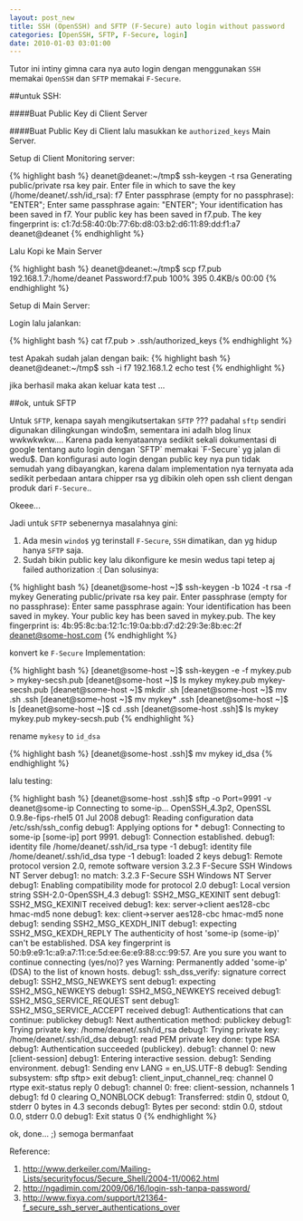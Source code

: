 ```yaml
--- 
layout: post_new
title: SSH (OpenSSH) and SFTP (F-Secure) auto login without password
categories: [OpenSSH, SFTP, F-Secure, login]
date: 2010-01-03 03:01:00
---
```


Tutor ini intiny gimna cara nya auto login dengan menggunakan `SSH` memakai `OpenSSH` dan `SFTP` memakai `F-Secure`.

##untuk SSH:

####Buat Public Key di Client Server

####Buat Public Key di Client lalu masukkan ke `authorized_keys` Main Server.

Setup di Client Monitoring server:

{% highlight bash %}
deanet@deanet:~/tmp$ ssh-keygen -t rsa
Generating public/private rsa key pair.
Enter file in which to save the key (/home/deanet/.ssh/id_rsa): f7
Enter passphrase (empty for no passphrase): "ENTER";
Enter same passphrase again: "ENTER";
Your identification has been saved in f7.
Your public key has been saved in f7.pub.
The key fingerprint is:
c1:7d:58:40:0b:77:6b:d8:03:b2:d6:11:89:dd:f1:a7 deanet@deanet
{% endhighlight %}

Lalu Kopi ke Main Server

{% highlight bash %}
deanet@deanet:~/tmp$ scp f7.pub 192.168.1.7:/home/deanet
Password:f7.pub                                        100%  395     0.4KB/s   00:00
{% endhighlight %}	

Setup di Main Server:

Login lalu jalankan:

{% highlight bash %}
cat f7.pub > .ssh/authorized_keys
{% endhighlight %}

test Apakah sudah jalan dengan baik:
{% highlight bash %}
deanet@deanet:~/tmp$ ssh -i f7 192.168.1.2 echo test
{% endhighlight %}

jika berhasil maka akan keluar kata test ...

##ok, untuk SFTP

Untuk `SFTP`, kenapa sayah mengikutsertakan `SFTP` ??? padahal `sftp` sendiri digunakan dilingkungan windo$m, sementara ini adalh blog linux wwkwkwkw.... Karena pada kenyataannya sedikit sekali dokumentasi di google tentang auto login dengan `SFTP` memakai `F-Secure` yg jalan di wedu$. Dan konfigurasi auto login dengan public key nya pun tidak semudah yang dibayangkan, karena dalam implementation nya ternyata ada sedikit perbedaan antara chipper rsa yg dibikin oleh open ssh client dengan produk dari `F-Secure`..

Okeee...

Jadi untuk `SFTP` sebenernya masalahnya gini:

1. Ada mesin `windo$` yg terinstall `F-Secure`, `SSH` dimatikan, dan yg hidup hanya `SFTP` saja.
2. Sudah bikin public key lalu dikonfigure ke mesin wedus tapi tetep aj failed authorization :(
Dan solusinya:

{% highlight bash %}
[deanet@some-host ~]$ ssh-keygen -b 1024 -t rsa -f mykey
Generating public/private rsa key pair.
Enter passphrase (empty for no passphrase):
<ENTER SAJA>
Enter same passphrase again:
<ENTER SAJA>
Your identification has been saved in mykey.
Your public key has been saved in mykey.pub.
The key fingerprint is:
4b:95:8c:ba:12:1c:19:0a:bb:d7:d2:29:3e:8b:ec:2f deanet@some-host.com
{% endhighlight %}

konvert ke `F-Secure` Implementation:

{% highlight bash %}
[deanet@some-host ~]$ ssh-keygen -e -f mykey.pub > mykey-secsh.pub
[deanet@some-host ~]$ ls
mykey  mykey.pub  mykey-secsh.pub
[deanet@some-host ~]$ mkdir .sh
[deanet@some-host ~]$ mv .sh .ssh
[deanet@some-host ~]$ mv mykey* .ssh
[deanet@some-host ~]$ ls
[deanet@some-host ~]$ cd .ssh
[deanet@some-host .ssh]$ ls
mykey  mykey.pub  mykey-secsh.pub
{% endhighlight %}

rename `mykesy` to `id_dsa`

{% highlight bash %}
[deanet@some-host .ssh]$ mv mykey id_dsa
{% endhighlight %}

lalu testing:

{% highlight bash %}
[deanet@some-host .ssh]$ sftp -o Port=9991 -v deanet@some-ip
Connecting to some-ip...
OpenSSH_4.3p2, OpenSSL 0.9.8e-fips-rhel5 01 Jul 2008
debug1: Reading configuration data /etc/ssh/ssh_config
debug1: Applying options for *
debug1: Connecting to some-ip [some-ip] port 9991.
debug1: Connection established.
debug1: identity file /home/deanet/.ssh/id_rsa type -1
debug1: identity file /home/deanet/.ssh/id_dsa type -1
debug1: loaded 2 keys
debug1: Remote protocol version 2.0, remote software version 3.2.3 F-Secure SSH Windows NT Server
debug1: no match: 3.2.3 F-Secure SSH Windows NT Server
debug1: Enabling compatibility mode for protocol 2.0
debug1: Local version string SSH-2.0-OpenSSH_4.3
debug1: SSH2_MSG_KEXINIT sent
debug1: SSH2_MSG_KEXINIT received
debug1: kex: server->client aes128-cbc hmac-md5 none
debug1: kex: client->server aes128-cbc hmac-md5 none
debug1: sending SSH2_MSG_KEXDH_INIT
debug1: expecting SSH2_MSG_KEXDH_REPLY
The authenticity of host 'some-ip (some-ip)' can't be established.
DSA key fingerprint is 50:b9:e9:1c:a9:a7:11:ce:5d:ee:6e:e9:88:cc:99:57.
Are you sure you want to continue connecting (yes/no)? yes
Warning: Permanently added 'some-ip' (DSA) to the list of known hosts.
debug1: ssh_dss_verify: signature correct
debug1: SSH2_MSG_NEWKEYS sent
debug1: expecting SSH2_MSG_NEWKEYS
debug1: SSH2_MSG_NEWKEYS received
debug1: SSH2_MSG_SERVICE_REQUEST sent
debug1: SSH2_MSG_SERVICE_ACCEPT received
debug1: Authentications that can continue: publickey
debug1: Next authentication method: publickey
debug1: Trying private key: /home/deanet/.ssh/id_rsa
debug1: Trying private key: /home/deanet/.ssh/id_dsa
debug1: read PEM private key done: type RSA
debug1: Authentication succeeded (publickey).
debug1: channel 0: new [client-session]
debug1: Entering interactive session.
debug1: Sending environment.
debug1: Sending env LANG = en_US.UTF-8
debug1: Sending subsystem: sftp
sftp> exit
debug1: client_input_channel_req: channel 0 rtype exit-status reply 0
debug1: channel 0: free: client-session, nchannels 1
debug1: fd 0 clearing O_NONBLOCK
debug1: Transferred: stdin 0, stdout 0, stderr 0 bytes in 4.3 seconds
debug1: Bytes per second: stdin 0.0, stdout 0.0, stderr 0.0
debug1: Exit status 0
{% endhighlight %}

ok, done... ;)
semoga bermanfaat

Reference:
1. <http://www.derkeiler.com/Mailing-Lists/securityfocus/Secure_Shell/2004-11/0062.html>
2. <http://ngadimin.com/2009/06/16/login-ssh-tanpa-password/>
3. <http://www.fixya.com/support/t21364-f_secure_ssh_server_authentications_over>
